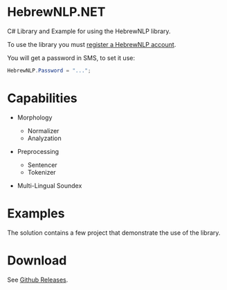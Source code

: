 # HebrewNLP.NET
C# Library and Example for using the HebrewNLP library.

To use the library you must [register a HebrewNLP account](http://hebrew-nlp.co.il/registration).

You will get a password in SMS, to set it use:
```cs
HebrewNLP.Password = "...";
```

# Capabilities 
- Morphology
	- Normalizer
	- Analyzation

- Preprocessing
	- Sentencer
	- Tokenizer
	
- Multi-Lingual Soundex

# Examples

The solution contains a few project that demonstrate the use of the library.

# Download

See [Github Releases](https://github.com/HebrewNLP/HebrewNLP.NET/releases/tag/1.3.0).

